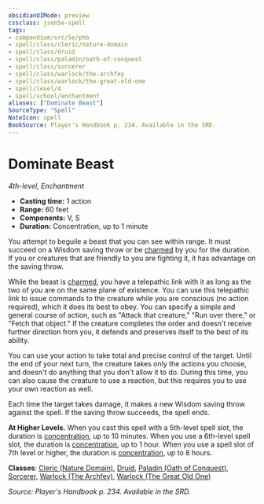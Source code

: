 ```yaml
---
obsidianUIMode: preview
cssclass: json5e-spell
tags:
- compendium/src/5e/phb
- spell/class/cleric/nature-domain
- spell/class/druid
- spell/class/paladin/oath-of-conquest
- spell/class/sorcerer
- spell/class/warlock/the-archfey
- spell/class/warlock/the-great-old-one
- spell/level/4
- spell/school/enchantment
aliases: ["Dominate Beast"]
SourceType: "Spell"
NoteIcon: spell
BookSource: Player's Handbook p. 234. Available in the SRD.
---
```

# Dominate Beast
*4th-level, Enchantment*  

- **Casting time:** 1 action
- **Range:** 60 feet
- **Components:** V, S
- **Duration:** Concentration, up to 1 minute

You attempt to beguile a beast that you can see within range. It must succeed on a Wisdom saving throw or be [charmed](/3-Mechanics/CLI/rules/conditions.md#charmed) by you for the duration. If you or creatures that are friendly to you are fighting it, it has advantage on the saving throw.

While the beast is [charmed](/3-Mechanics/CLI/rules/conditions.md#charmed), you have a telepathic link with it as long as the two of you are on the same plane of existence. You can use this telepathic link to issue commands to the creature while you are conscious (no action required), which it does its best to obey. You can specify a simple and general course of action, such as "Attack that creature," "Run over there," or "Fetch that object." If the creature completes the order and doesn't receive further direction from you, it defends and preserves itself to the best of its ability.

You can use your action to take total and precise control of the target. Until the end of your next turn, the creature takes only the actions you choose, and doesn't do anything that you don't allow it to do. During this time, you can also cause the creature to use a reaction, but this requires you to use your own reaction as well.

Each time the target takes damage, it makes a new Wisdom saving throw against the spell. If the saving throw succeeds, the spell ends.

**At Higher Levels.** When you cast this spell with a 5th-level spell slot, the duration is [concentration](/3-Mechanics/CLI/rules/conditions.md#concentration), up to 10 minutes. When you use a 6th-level spell slot, the duration is [concentration](/3-Mechanics/CLI/rules/conditions.md#concentration), up to 1 hour. When you use a spell slot of 7th level or higher, the duration is [concentration](/3-Mechanics/CLI/rules/conditions.md#concentration), up to 8 hours.

**Classes**: [Cleric (Nature Domain)](/3-Mechanics/CLI/classes/cleric-nature-domain.md), [Druid](/3-Mechanics/CLI/classes/druid.md), [Paladin (Oath of Conquest)](/3-Mechanics/CLI/classes/paladin-oath-of-conquest-xge.md), [Sorcerer](/3-Mechanics/CLI/classes/sorcerer.md), [Warlock (The Archfey)](/3-Mechanics/CLI/classes/warlock-the-archfey.md), [Warlock (The Great Old One)](/3-Mechanics/CLI/classes/warlock-the-great-old-one.md)

*Source: Player's Handbook p. 234. Available in the SRD.*